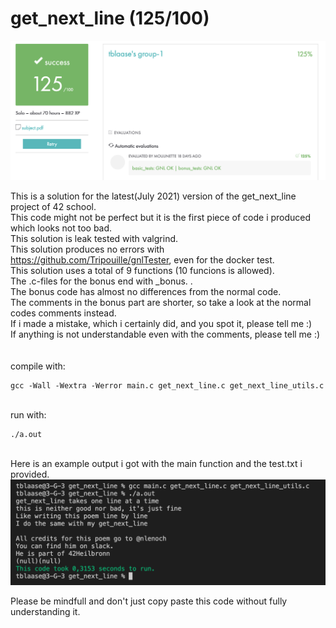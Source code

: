 # get_next_line (125/100)

<img src="images/result.png" >

This is a solution for the latest(July 2021) version of the get_next_line project of 42 school.<br>
This code might not be perfect but it is the first piece of code i produced which looks not too bad.<br>
This solution is leak tested with valgrind.<br>
This solution produces no errors with https://github.com/Tripouille/gnlTester, even for the docker test.<br>
This solution uses a total of 9 functions (10 funcions is allowed).<br>
The .c-files for the bonus end with _bonus. .<br>
The bonus code has almost no differences from the normal code.<br>
The comments in the bonus part are shorter, so take a look at the normal codes comments instead.<br>
If i made a mistake, which i certainly did, and you spot it, please tell me :)<br>
If anything is not understandable even with the comments, please tell me :)<br>
<br>
<br>compile with:<br>

```
gcc -Wall -Wextra -Werror main.c get_next_line.c get_next_line_utils.c
```

<br>run with:<br>

```
./a.out
```

<br>
Here is an example output i got with the main function and the test.txt i provided.<br>
<img src="images/output.png" >

Please be mindfull and don't just copy paste this code without fully understanding it.<br>
